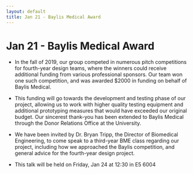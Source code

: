 ```yaml
---
layout: default
title: Jan 21 - Baylis Medical Award
---
```

# Jan 21 - Baylis Medical Award

- In the fall of 2019, our group competed in numerous pitch competitions for fourth-year design teams, where the winners could receive additional funding from various professional sponsors. Our team won one such competition, and was awarded $2000 in funding on behalf of Baylis Medical.

- This funding will go towards the development and testing phase of our project, allowing us to work with higher quality testing equipment and additional prototyping measures that would have exceeded our original budget. Our sincerest thank-you has been extended to Baylis Medical through the Donor Relations Office at the University.

- We have been invited by Dr. Bryan Tripp, the Director of Biomedical Engineering, to come speak to a third-year BME class regarding our project, including how we approached the Baylis competition, and general advice for the fourth-year design project.

- This talk will be held on Friday, Jan 24 at 12:30 in E5 6004

